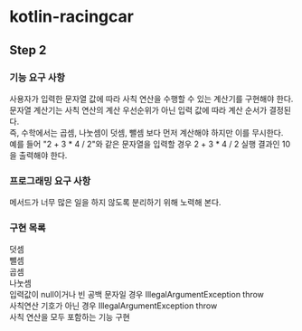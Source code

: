 # kotlin-racingcar

## Step 2

### 기능 요구 사항

사용자가 입력한 문자열 값에 따라 사칙 연산을 수행할 수 있는 계산기를 구현해야 한다.
<br />
문자열 계산기는 사칙 연산의 계산 우선순위가 아닌 입력 값에 따라 계산 순서가 결정된다.
<br />
즉, 수학에서는 곱셈, 나눗셈이 덧셈, 뺄셈 보다 먼저 계산해야 하지만 이를 무시한다.
<br />
예를 들어 "2 + 3 * 4 / 2"와 같은 문자열을 입력할 경우 2 + 3 * 4 / 2 실행 결과인 10을 출력해야 한다.

### 프로그래밍 요구 사항

메서드가 너무 많은 일을 하지 않도록 분리하기 위해 노력해 본다.

### 구현 목록

덧셈
<br />
뺄셈
<br />
곱셈
<br />
나눗셈
<br />
입력값이 null이거나 빈 공백 문자일 경우 IllegalArgumentException throw
<br />
사칙연산 기호가 아닌 경우 IllegalArgumentException throw
<br />
사칙 연산을 모두 포함하는 기능 구현